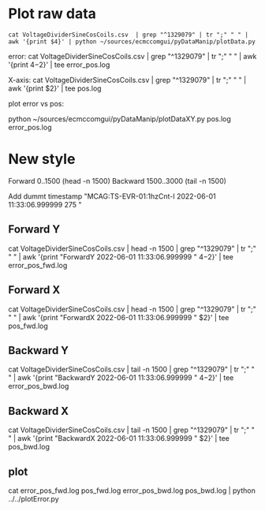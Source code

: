 # Plot raw data

```
cat VoltageDividerSineCosCoils.csv  | grep "^1329079" | tr ";" " " | awk '{print $4}' | python ~/sources/ecmccomgui/pyDataManip/plotData.py 
```

error:
cat VoltageDividerSineCosCoils.csv  | grep "^1329079" | tr ";" " " | awk '{print $4-$2}' | tee error_pos.log 

X-axis:
cat VoltageDividerSineCosCoils.csv  | grep "^1329079" | tr ";" " " | awk '{print $2}' | tee pos.log 

plot error vs pos:

python ~/sources/ecmccomgui/pyDataManip/plotDataXY.py pos.log error_pos.log

# New style
Forward 0..1500   (head -n 1500)
Backward 1500..3000 (tail -n 1500)

Add dummt timestamp "MCAG:TS-EVR-01:1hzCnt-I        2022-06-01 11:33:06.999999 275  "

## Forward Y
cat VoltageDividerSineCosCoils.csv  | head -n 1500 | grep "^1329079" | tr ";" " " | awk '{print "ForwardY 2022-06-01 11:33:06.999999 " $4-$2}' | tee error_pos_fwd.log 

## Forward X
cat VoltageDividerSineCosCoils.csv  | head -n 1500 | grep "^1329079" | tr ";" " " | awk '{print "ForwardX 2022-06-01 11:33:06.999999 " $2}' | tee pos_fwd.log 

## Backward Y
cat VoltageDividerSineCosCoils.csv  | tail -n 1500 | grep "^1329079" | tr ";" " " | awk '{print "BackwardY 2022-06-01 11:33:06.999999 " $4-$2}' | tee error_pos_bwd.log 

## Backward X
cat VoltageDividerSineCosCoils.csv  | tail -n 1500 | grep "^1329079" | tr ";" " " | awk '{print "BackwardX 2022-06-01 11:33:06.999999 " $2}' | tee pos_bwd.log 

## plot
cat error_pos_fwd.log pos_fwd.log error_pos_bwd.log pos_bwd.log | python ../../plotError.py
